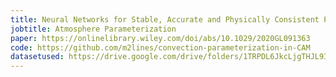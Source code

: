 ```yaml
---
title: Neural Networks for Stable, Accurate and Physically Consistent Parameterization of Subgrid Atmospheric Processes
jobtitle: Atmosphere Parameterization
paper: https://onlinelibrary.wiley.com/doi/abs/10.1029/2020GL091363
code: https://github.com/m2lines/convection-parameterization-in-CAM
datasetused: https://drive.google.com/drive/folders/1TRPDL6JkcLjgTHJL9Ib_Z4XuPyvNVIyY
---
```

